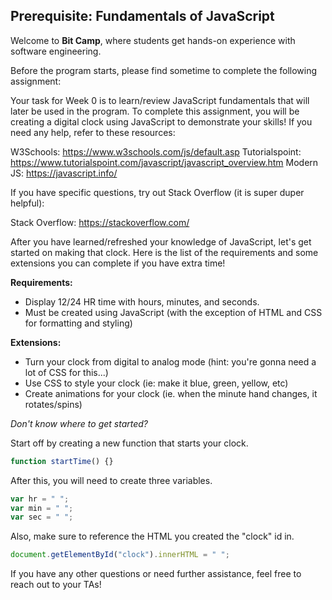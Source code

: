 ## Prerequisite: Fundamentals of JavaScript

Welcome to **Bit Camp**, where students get hands-on experience with software engineering.

Before the program starts, please find sometime to complete the following assignment:

Your task for Week 0 is to learn/review JavaScript fundamentals that will later be used in the program. To complete this assignment, you will be creating a digital clock using JavaScript to demonstrate your skills! If you need any help, refer to these resources:

W3Schools: https://www.w3schools.com/js/default.asp
Tutorialspoint: https://www.tutorialspoint.com/javascript/javascript_overview.htm
Modern JS: https://javascript.info/

If you have specific questions, try out Stack Overflow (it is super duper helpful):

Stack Overflow: https://stackoverflow.com/

After you have learned/refreshed your knowledge of JavaScript, let's get started on making that clock. Here is the list of the requirements and some extensions you can complete if you have extra time!

**Requirements:**

- Display 12/24 HR time with hours, minutes, and seconds.
- Must be created using JavaScript (with the exception of HTML and CSS for formatting and styling)

**Extensions:**

- Turn your clock from digital to analog mode (hint: you're gonna need a lot of CSS for this...)
- Use CSS to style your clock (ie: make it blue, green, yellow, etc)
- Create animations for your clock (ie. when the minute hand changes, it rotates/spins)

*Don't know where to get started?*

Start off by creating a new function that starts your clock.

```js
function startTime() {}
```

After this, you will need to create three variables.

```javascript
var hr = " ";
var min = " ";
var sec = " ";
```

Also, make sure to reference the HTML you created the "clock" id in.

```javascript
document.getElementById("clock").innerHTML = " ";
```

If you have any other questions or need further assistance, feel free to reach out to your TAs!
